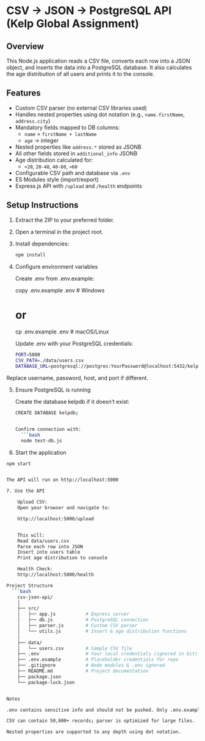 # CSV → JSON → PostgreSQL API (Kelp Global Assignment)

## Overview
This Node.js application reads a CSV file, converts each row into a JSON object, and inserts the data into a PostgreSQL database. It also calculates the age distribution of all users and prints it to the console.

## Features
- Custom CSV parser (no external CSV libraries used)
- Handles nested properties using dot notation (e.g., `name.firstName`, `address.city`)
- Mandatory fields mapped to DB columns:
  - `name` = `firstName + lastName`
  - `age` → integer
- Nested properties like `address.*` stored as JSONB
- All other fields stored in `additional_info` JSONB
- Age distribution calculated for:
  - `<20`, `20-40`, `40-60`, `>60`
- Configurable CSV path and database via `.env`
- ES Modules style (import/export)
- Express.js API with `/upload` and `/health` endpoints

## Setup Instructions
1. Extract the ZIP to your preferred folder.
2. Open a terminal in the project root.
3. Install dependencies:
   ```bash
   npm install


4. Configure environment variables

      Create .env from .env.example:

      copy .env.example .env    # Windows
      # or
      cp .env.example .env      # macOS/Linux


      Update .env with your PostgreSQL credentials:
      ```bash
      PORT=5000
      CSV_PATH=./data/users.csv
      DATABASE_URL=postgresql://postgres:YourPassword@localhost:5432/kelpdb


  Replace username, password, host, and port if different.

5. Ensure PostgreSQL is running

      Create the database kelpdb if it doesn’t exist:
      ```bash
      CREATE DATABASE kelpdb;


      Confirm connection with:
        ```bash
        node test-db.js

6. Start the application
  ```bash
  npm start


  The API will run on http://localhost:5000

7. Use the API

      Upload CSV:
      Open your browser and navigate to:

      http://localhost:5000/upload


      This will:
      Read data/users.csv
      Parse each row into JSON
      Insert into users table
      Print age distribution to console

      Health Check:
      http://localhost:5000/health

Project Structure
    ```bash
      csv-json-api/
      │
      ├── src/
      │   ├── app.js           # Express server
      │   ├── db.js            # PostgreSQL connection
      │   ├── parser.js        # Custom CSV parser
      │   └── utils.js         # Insert & age distribution functions
      │
      ├── data/
      │   └── users.csv        # Sample CSV file
      ├── .env                 # Your local credentials (ignored in Git)
      ├── .env.example         # Placeholder credentials for repo
      ├── .gitignore           # Node modules & .env ignored
      ├── README.md            # Project documentation
      ├── package.json
      └── package-lock.json


Notes

.env contains sensitive info and should not be pushed. Only .env.example is in the repo.

CSV can contain 50,000+ records; parser is optimized for large files.

Nested properties are supported to any depth using dot notation.